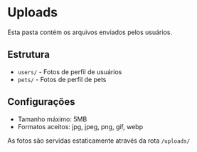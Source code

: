 # Uploads

Esta pasta contém os arquivos enviados pelos usuários.

## Estrutura

- `users/` - Fotos de perfil de usuários
- `pets/` - Fotos de perfil de pets

## Configurações

- Tamanho máximo: 5MB
- Formatos aceitos: jpg, jpeg, png, gif, webp

As fotos são servidas estaticamente através da rota `/uploads/`
